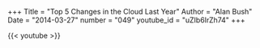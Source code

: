 +++
Title = "Top 5 Changes in the Cloud Last Year"
Author = "Alan Bush"
Date = "2014-03-27"
number = "049"
youtube_id = "uZIb6IrZh74"
+++

{{< youtube >}}
